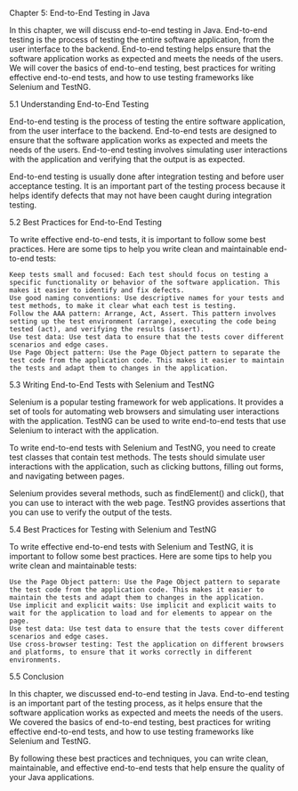 Chapter 5: End-to-End Testing in Java

In this chapter, we will discuss end-to-end testing in Java. End-to-end testing is the process of testing the entire software application, from the user interface to the backend. End-to-end testing helps ensure that the software application works as expected and meets the needs of the users. We will cover the basics of end-to-end testing, best practices for writing effective end-to-end tests, and how to use testing frameworks like Selenium and TestNG.

5.1 Understanding End-to-End Testing

End-to-end testing is the process of testing the entire software application, from the user interface to the backend. End-to-end tests are designed to ensure that the software application works as expected and meets the needs of the users. End-to-end testing involves simulating user interactions with the application and verifying that the output is as expected.

End-to-end testing is usually done after integration testing and before user acceptance testing. It is an important part of the testing process because it helps identify defects that may not have been caught during integration testing.

5.2 Best Practices for End-to-End Testing

To write effective end-to-end tests, it is important to follow some best practices. Here are some tips to help you write clean and maintainable end-to-end tests:

    Keep tests small and focused: Each test should focus on testing a specific functionality or behavior of the software application. This makes it easier to identify and fix defects.
    Use good naming conventions: Use descriptive names for your tests and test methods, to make it clear what each test is testing.
    Follow the AAA pattern: Arrange, Act, Assert. This pattern involves setting up the test environment (arrange), executing the code being tested (act), and verifying the results (assert).
    Use test data: Use test data to ensure that the tests cover different scenarios and edge cases.
    Use Page Object pattern: Use the Page Object pattern to separate the test code from the application code. This makes it easier to maintain the tests and adapt them to changes in the application.

5.3 Writing End-to-End Tests with Selenium and TestNG

Selenium is a popular testing framework for web applications. It provides a set of tools for automating web browsers and simulating user interactions with the application. TestNG can be used to write end-to-end tests that use Selenium to interact with the application.

To write end-to-end tests with Selenium and TestNG, you need to create test classes that contain test methods. The tests should simulate user interactions with the application, such as clicking buttons, filling out forms, and navigating between pages.

Selenium provides several methods, such as findElement() and click(), that you can use to interact with the web page. TestNG provides assertions that you can use to verify the output of the tests.

5.4 Best Practices for Testing with Selenium and TestNG

To write effective end-to-end tests with Selenium and TestNG, it is important to follow some best practices. Here are some tips to help you write clean and maintainable tests:

    Use the Page Object pattern: Use the Page Object pattern to separate the test code from the application code. This makes it easier to maintain the tests and adapt them to changes in the application.
    Use implicit and explicit waits: Use implicit and explicit waits to wait for the application to load and for elements to appear on the page.
    Use test data: Use test data to ensure that the tests cover different scenarios and edge cases.
    Use cross-browser testing: Test the application on different browsers and platforms, to ensure that it works correctly in different environments.

5.5 Conclusion

In this chapter, we discussed end-to-end testing in Java. End-to-end testing is an important part of the testing process, as it helps ensure that the software application works as expected and meets the needs of the users. We covered the basics of end-to-end testing, best practices for writing effective end-to-end tests, and how to use testing frameworks like Selenium and TestNG.

By following these best practices and techniques, you can write clean, maintainable, and effective end-to-end tests that help ensure the quality of your Java applications.
